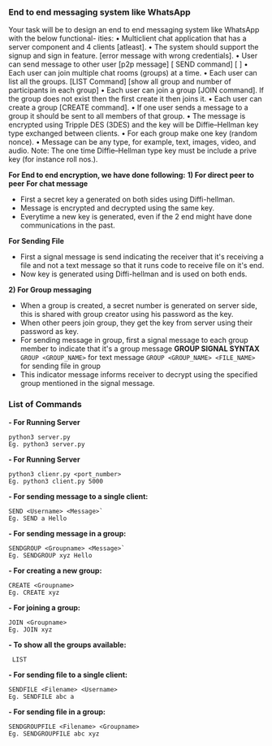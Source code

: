 ### End to end messaging system like WhatsApp
Your task will be to design an end to end messaging system like WhatsApp with the below functional-
ities:
• Multiclient chat application that has a server component and 4 clients [atleast].
• The system should support the signup and sign in feature. [error message with wrong credentials].
• User can send message to other user [p2p message] [ SEND command] [<SEND> <USERNAME>
<MESSAGE>]
• Each user can join multiple chat rooms (groups) at a time.
• Each user can list all the groups. [LIST Command] [show all group and number of participants in
each group]
• Each user can join a group [JOIN command]. If the group does not exist then the first create it then
joins it.
• Each user can create a group [CREATE command].
• If one user sends a message to a group it should be sent to all members of that group.
• The message is encrypted using Tripple DES (3DES) and the key will be Diffie–Hellman key type
exchanged between clients.
• For each group make one key (random nonce).
• Message can be any type, for example, text, images, video, and audio.
Note: The one time Diffie–Hellman type key must be include a prive key (for instance roll nos.).

**For End to end encryption, we have done following:**
**1) For direct peer to peer**
**For chat message**
- First a secret key a generated on both sides using Diffi-hellman.
- Message is encrypted and decrypted using the same key.
- Everytime a new key is generated, even if the 2 end might have done communications in the past.

**For Sending File**
- First a signal message is send indicating the receiver that it's receiving 
	a file and not a text message so that it runs code to receive file on it's
	end.
- Now key is generated using Diffi-hellman and is used on both ends.

**2) For Group messaging**
- When a group is created, a secret number is generated on server side, this is
	shared with group creator using his password as the key.			
- When other peers join group, they get the key from server using their password as key.
- For sending message in group, first a signal message to each group member to indicate that it's a group message
**GROUP SIGNAL SYNTAX** 
`GROUP <GROUP_NAME>` for text message
`GROUP <GROUP_NAME> <FILE_NAME>` for sending file in group		
- This indicator message informs receiver to decrypt using the specified group mentioned in the signal message.		

### List of Commands
**- For Running Server**
```
python3 server.py 
Eg. python3 server.py 
```
**- For Running Server**
```
python3 clienr.py <port_number>
Eg. python3 client.py 5000
```
**- For sending message to a single client:**
 ```
SEND <Username> <Message>`
 Eg. SEND a Hello
 ```
**- For sending message in a group:**
 ``` 
 SENDGROUP <Groupname> <Message>`
 Eg. SENDGROUP xyz Hello
 ```
**- For creating a new group:**
 ``` 
CREATE <Groupname>
 Eg. CREATE xyz
  ```
**- For joining a group:**
 ```
JOIN <Groupname>
 Eg. JOIN xyz
 ```
**- To show all the groups available:**
```
 LIST
  ```
**- For sending  file to a single client:**
 ```
SENDFILE <Filename> <Username>
 Eg. SENDFILE abc a
 ```
**- For sending file in a group:**
 ```
 SENDGROUPFILE <Filename> <Groupname>
 Eg. SENDGROUPFILE abc xyz
  ```